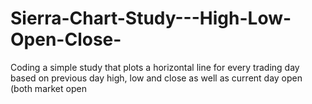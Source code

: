 # Sierra-Chart-Study---High-Low-Open-Close-
Coding a simple study that plots a horizontal line for every trading day based on previous day high, low and close as well as current day open (both market open 
